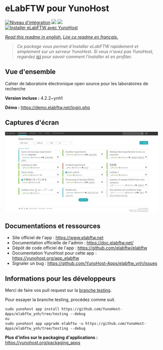 # eLabFTW pour YunoHost

[![Niveau d'intégration](https://dash.yunohost.org/integration/elabftw.svg)](https://dash.yunohost.org/appci/app/elabftw) ![](https://ci-apps.yunohost.org/ci/badges/elabftw.status.svg) ![](https://ci-apps.yunohost.org/ci/badges/elabftw.maintain.svg)  
[![Installer eLabFTW avec YunoHost](https://install-app.yunohost.org/install-with-yunohost.svg)](https://install-app.yunohost.org/?app=elabftw)

*[Read this readme in english.](./README.md)*
*[Lire ce readme en français.](./README_fr.md)*

> *Ce package vous permet d'installer eLabFTW rapidement et simplement sur un serveur YunoHost.
Si vous n'avez pas YunoHost, regardez [ici](https://yunohost.org/#/install) pour savoir comment l'installer et en profiter.*

## Vue d'ensemble

Cahier de laboratoire électronique open source pour les laboratoires de recherche

**Version incluse :** 4.2.2~ynh1

**Démo :** https://demo.elabftw.net/login.php

## Captures d'écran

![](./doc/screenshots/screen-1.jpg)

## Documentations et ressources

* Site officiel de l'app : https://www.elabftw.net
* Documentation officielle de l'admin : https://doc.elabftw.net/
* Dépôt de code officiel de l'app : https://github.com/elabftw/elabftw
* Documentation YunoHost pour cette app : https://yunohost.org/app_elabftw
* Signaler un bug : https://github.com/YunoHost-Apps/elabftw_ynh/issues

## Informations pour les développeurs

Merci de faire vos pull request sur la [branche testing](https://github.com/YunoHost-Apps/elabftw_ynh/tree/testing).

Pour essayer la branche testing, procédez comme suit.
```
sudo yunohost app install https://github.com/YunoHost-Apps/elabftw_ynh/tree/testing --debug
ou
sudo yunohost app upgrade elabftw -u https://github.com/YunoHost-Apps/elabftw_ynh/tree/testing --debug
```

**Plus d'infos sur le packaging d'applications :** https://yunohost.org/packaging_apps